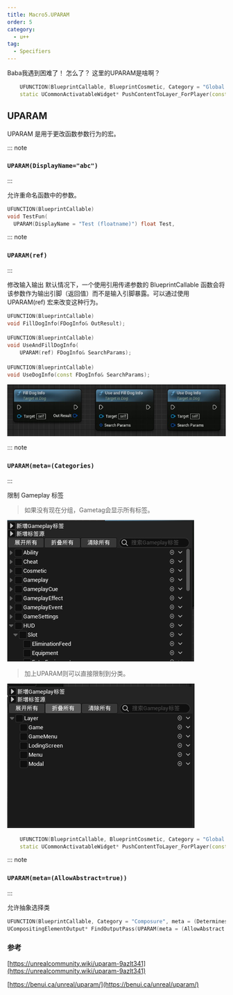 ```yaml
---
title: Macro5.UPARAM
order: 5
category:
  - u++
tag:
  - Specifiers
---
```


<ChatMessage avatar="../../assets/emoji/bqb (4).png" :avatarWidth="45">
Baba我遇到困难了！
</ChatMessage>

<ChatMessage avatar="../../assets/emoji/bqb (2).png" :avatarWidth="40" alignLeft>
怎么了？
</ChatMessage>

<ChatMessage avatar="../../assets/emoji/bqb (4).png" :avatarWidth="45">
这里的UPARAM是啥啊？
</ChatMessage>

```cpp
	UFUNCTION(BlueprintCallable, BlueprintCosmetic, Category = "Global UI Extensions")
	static UCommonActivatableWidget* PushContentToLayer_ForPlayer(const ULocalPlayer* LocalPlayer, UPARAM(meta = (Categories = "UI.Layer")) FGameplayTag LayerName, UPARAM(meta = (AllowAbstract = false)) TSubclassOf<UCommonActivatableWidget> WidgetClass);
```
## UPARAM
<ChatMessage avatar="../../assets/emoji/bqb (1).png" :avatarWidth="40" alignLeft>
UPARAM 是用于更改函数参数行为的宏。
</ChatMessage>


::: note
### `UPARAM(DisplayName="abc")`
:::

<ChatMessage avatar="../../assets/emoji/bqb (2).png" :avatarWidth="40" alignLeft>
允许重命名函数中的参数。
</ChatMessage>

```cpp
UFUNCTION(BlueprintCallable)
void TestFun(
  UPARAM(DisplayName = "Test (floatname)") float Test,
```


::: note
### `UPARAM(ref)`
:::

<ChatMessage avatar="../../assets/emoji/bqb (2).png" :avatarWidth="40" alignLeft>
修改输入输出
</ChatMessage>

 <ChatMessage avatar="../../assets/emoji/new1.png" :avatarWidth="40" alignLeft>
默认情况下，一个使用引用传递参数的 BlueprintCallable 函数会将该参数作为输出引脚（返回值）而不是输入引脚暴露。可以通过使用 UPARAM(ref) 宏来改变这种行为。
</ChatMessage>

```cpp
UFUNCTION(BlueprintCallable)
void FillDogInfo(FDogInfo& OutResult);

UFUNCTION(BlueprintCallable)
void UseAndFillDogInfo(
    UPARAM(ref) FDogInfo& SearchParams);

UFUNCTION(BlueprintCallable)
void UseDogInfo(const FDogInfo& SearchParams);
```

![](..%2Fassets%2Fuparam-ref.jpg)

::: note
###  `UPARAM(meta=(Categories)`
:::

<ChatMessage avatar="../../assets/emoji/new5.png" :avatarWidth="40" alignLeft>
限制 Gameplay 标签
</ChatMessage>

>如果没有现在分组，Gametag会显示所有标签。

![](..%2Fassets%2Fwithoutparam.png)

>加上UPARAM则可以直接限制到分类。

![](..%2Fassets%2Fhasuparam.png)

```cpp
	UFUNCTION(BlueprintCallable, BlueprintCosmetic, Category = "Global UI Extensions")
	static UCommonActivatableWidget* PushContentToLayer_ForPlayer(const ULocalPlayer* LocalPlayer, UPARAM(meta = (Categories = "UI.Layer")) FGameplayTag LayerName, UPARAM(meta = (AllowAbstract = false)) TSubclassOf<UCommonActivatableWidget> WidgetClass);
```



::: note
###  `UPARAM(meta=(AllowAbstract=true))`
:::

<ChatMessage avatar="../../assets/emoji/bqb (2).png" :avatarWidth="40" alignLeft>
允许抽象选择类
</ChatMessage>

```cpp
UFUNCTION(BlueprintCallable, Category = "Composure", meta = (DeterminesOutputType = "OutputType"))
UCompositingElementOutput* FindOutputPass(UPARAM(meta = (AllowAbstract = "false"))TSubclassOf<UCompositingElementOutput> OutputType);
```

### 参考

[https://unrealcommunity.wiki/uparam-9azlt341](https://unrealcommunity.wiki/uparam-9azlt341)

[https://benui.ca/unreal/uparam/](https://benui.ca/unreal/uparam/)
